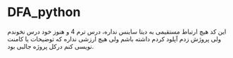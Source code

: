 # DFA_python

این کد هیچ ارتباط مستقیمی به دیتا ساینس نداره، درس ترم 4 و هنوز خود درس نخوندم ولی پروژش زدم
آپلود کردم داشته باشم ولی هیچ ارزشی نداره که توضیحات یا کامنت نویسی کنم درکل پروژه جالبی بود.

